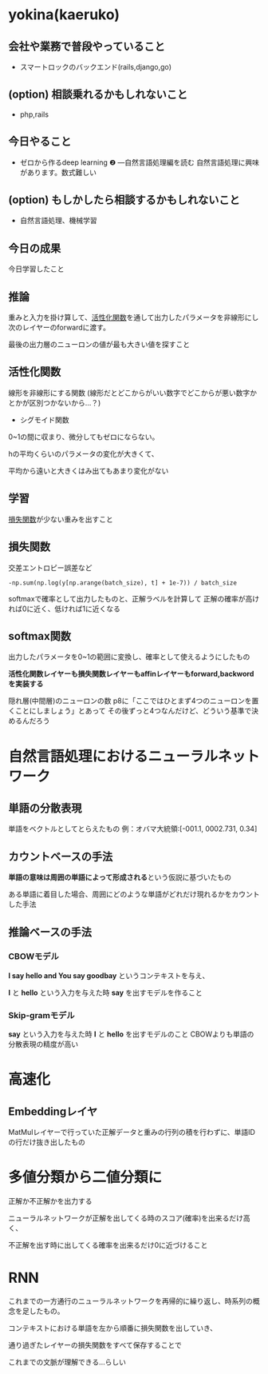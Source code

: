 # yokina(kaeruko)

## 会社や業務で普段やっていること

- スマートロックのバックエンド(rails,django,go)

## (option) 相談乗れるかもしれないこと

- php,rails

## 今日やること

- ゼロから作るdeep learning ❷ ―自然言語処理編を読む
自然言語処理に興味があります。数式難しい

## (option) もしかしたら相談するかもしれないこと

- 自然言語処理、機械学習

## 今日の成果

今日学習したこと


## 推論
重みと入力を掛け算して、<u>活性化関数</u>を通して出力したパラメータを非線形にし次のレイヤーのforwardに渡す。

最後の出力層のニューロンの値が最も大きい値を探すこと


## 活性化関数
線形を非線形にする関数
(線形だとどこからがいい数字でどこからが悪い数字かとかが区別つかないから…？)

- シグモイド関数

0~1の間に収まり、微分してもゼロにならない。

hの平均くらいのパラメータの変化が大きくて、

平均から遠いと大きくはみ出てもあまり変化がない



## 学習
<u>損失関数</u>が少ない重みを出すこと


## 損失関数
交差エントロピー誤差など

```
-np.sum(np.log(y[np.arange(batch_size), t] + 1e-7)) / batch_size
```

softmaxで確率として出力したものと、正解ラベルを計算して
正解の確率が高ければ0に近く、低ければ1に近くなる

## softmax関数
出力したパラメータを0~1の範囲に変換し、確率として使えるようにしたもの


**活性化関数レイヤーも損失関数レイヤーもaffinレイヤーもforward,backwordを実装する**

隠れ層(中間層)のニューロンの数
p8に「ここではひとまず4つのニューロンを置くことにしましょう」とあって
その後ずっと4つなんだけど、どういう基準で決めるんだろう

# 自然言語処理におけるニューラルネットワーク


## 単語の分散表現
単語をベクトルとしてとらえたもの
例：オバマ大統領:[-001.1, 0002.731, 0.34]

## カウントベースの手法
**単語の意味は周囲の単語によって形成される**という仮説に基づいたもの

ある単語に着目した場合、周囲にどのような単語がどれだけ現れるかをカウントした手法

## 推論ベースの手法

### CBOWモデル

**I say hello and You say goodbay**
というコンテキストを与え、

**I** と **hello** という入力を与えた時 **say** を出すモデルを作ること

### Skip-gramモデル

**say** という入力を与えた時 **I** と **hello** を出すモデルのこと
CBOWよりも単語の分散表現の精度が高い

# 高速化

## Embeddingレイヤ
MatMulレイヤーで行っていた正解データと重みの行列の積を行わずに、単語IDの行だけ抜き出したもの

# 多値分類から二値分類に

正解か不正解かを出力する

ニューラルネットワークが正解を出してくる時のスコア(確率)を出来るだけ高く、

不正解を出す時に出してくる確率を出来るだけ0に近づけること

# RNN

これまでの一方通行のニューラルネットワークを再帰的に繰り返し、時系列の概念を足したもの。

コンテキストにおける単語を左から順番に損失関数を出していき、

通り過ぎたレイヤーの損失関数をすべて保存することで

これまでの文脈が理解できる…らしい

